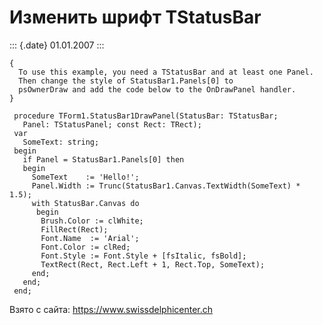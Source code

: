 Изменить шрифт TStatusBar
=========================

::: {.date}
01.01.2007
:::

    { 
      To use this example, you need a TStatusBar and at least one Panel. 
      Then change the style of StatusBar1.Panels[0] to 
      psOwnerDraw and add the code below to the OnDrawPanel handler. 
    }
     
     procedure TForm1.StatusBar1DrawPanel(StatusBar: TStatusBar;
       Panel: TStatusPanel; const Rect: TRect);
     var
       SomeText: string;
     begin
       if Panel = StatusBar1.Panels[0] then
       begin
         SomeText    := 'Hello!';
         Panel.Width := Trunc(StatusBar1.Canvas.TextWidth(SomeText) * 1.5);
         with StatusBar.Canvas do
          begin
           Brush.Color := clWhite;
           FillRect(Rect);
           Font.Name  := 'Arial';
           Font.Color := clRed;
           Font.Style := Font.Style + [fsItalic, fsBold];
           TextRect(Rect, Rect.Left + 1, Rect.Top, SomeText);
         end;
       end;
     end;

Взято с сайта: <https://www.swissdelphicenter.ch>

 
